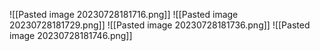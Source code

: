 ![[Pasted image 20230728181716.png]]
![[Pasted image 20230728181729.png]]
![[Pasted image 20230728181736.png]]
![[Pasted image 20230728181746.png]]